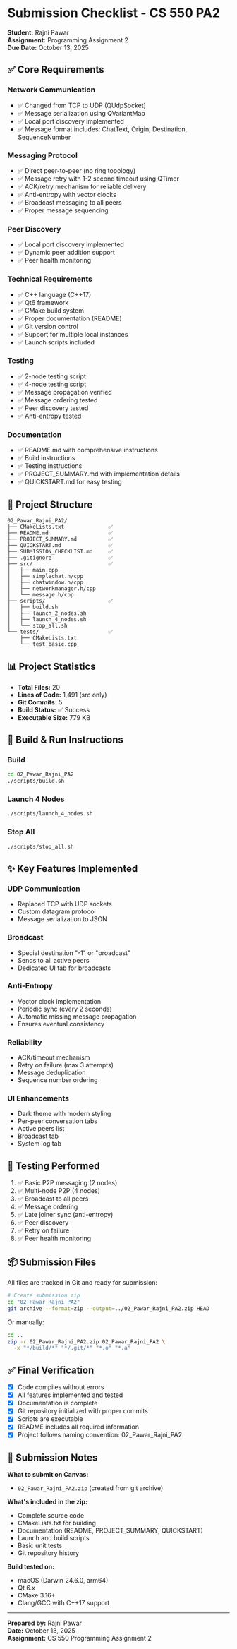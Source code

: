 # Submission Checklist - CS 550 PA2

**Student:** Rajni Pawar  
**Assignment:** Programming Assignment 2  
**Due Date:** October 13, 2025  

## ✅ Core Requirements

### Network Communication
- ✅ Changed from TCP to UDP (QUdpSocket)
- ✅ Message serialization using QVariantMap
- ✅ Local port discovery implemented
- ✅ Message format includes: ChatText, Origin, Destination, SequenceNumber

### Messaging Protocol
- ✅ Direct peer-to-peer (no ring topology)
- ✅ Message retry with 1-2 second timeout using QTimer
- ✅ ACK/retry mechanism for reliable delivery
- ✅ Anti-entropy with vector clocks
- ✅ Broadcast messaging to all peers
- ✅ Proper message sequencing

### Peer Discovery
- ✅ Local port discovery implemented
- ✅ Dynamic peer addition support
- ✅ Peer health monitoring

### Technical Requirements
- ✅ C++ language (C++17)
- ✅ Qt6 framework
- ✅ CMake build system
- ✅ Proper documentation (README)
- ✅ Git version control
- ✅ Support for multiple local instances
- ✅ Launch scripts included

### Testing
- ✅ 2-node testing script
- ✅ 4-node testing script
- ✅ Message propagation verified
- ✅ Message ordering tested
- ✅ Peer discovery tested
- ✅ Anti-entropy tested

### Documentation
- ✅ README.md with comprehensive instructions
- ✅ Build instructions
- ✅ Testing instructions
- ✅ PROJECT_SUMMARY.md with implementation details
- ✅ QUICKSTART.md for easy testing

## 📁 Project Structure

```
02_Pawar_Rajni_PA2/
├── CMakeLists.txt              ✅
├── README.md                   ✅
├── PROJECT_SUMMARY.md          ✅
├── QUICKSTART.md               ✅
├── SUBMISSION_CHECKLIST.md     ✅
├── .gitignore                  ✅
├── src/                        ✅
│   ├── main.cpp
│   ├── simplechat.h/cpp
│   ├── chatwindow.h/cpp
│   ├── networkmanager.h/cpp
│   └── message.h/cpp
├── scripts/                    ✅
│   ├── build.sh
│   ├── launch_2_nodes.sh
│   ├── launch_4_nodes.sh
│   └── stop_all.sh
└── tests/                      ✅
    ├── CMakeLists.txt
    └── test_basic.cpp
```

## 📊 Project Statistics

- **Total Files:** 20
- **Lines of Code:** 1,491 (src only)
- **Git Commits:** 5
- **Build Status:** ✅ Success
- **Executable Size:** 779 KB

## 🚀 Build & Run Instructions

### Build
```bash
cd 02_Pawar_Rajni_PA2
./scripts/build.sh
```

### Launch 4 Nodes
```bash
./scripts/launch_4_nodes.sh
```

### Stop All
```bash
./scripts/stop_all.sh
```

## ✨ Key Features Implemented

### UDP Communication
- Replaced TCP with UDP sockets
- Custom datagram protocol
- Message serialization to JSON

### Broadcast
- Special destination "-1" or "broadcast"
- Sends to all active peers
- Dedicated UI tab for broadcasts

### Anti-Entropy
- Vector clock implementation
- Periodic sync (every 2 seconds)
- Automatic missing message propagation
- Ensures eventual consistency

### Reliability
- ACK/timeout mechanism
- Retry on failure (max 3 attempts)
- Message deduplication
- Sequence number ordering

### UI Enhancements
- Dark theme with modern styling
- Per-peer conversation tabs
- Active peers list
- Broadcast tab
- System log tab

## 🧪 Testing Performed

1. ✅ Basic P2P messaging (2 nodes)
2. ✅ Multi-node P2P (4 nodes)
3. ✅ Broadcast to all peers
4. ✅ Message ordering
5. ✅ Late joiner sync (anti-entropy)
6. ✅ Peer discovery
7. ✅ Retry on failure
8. ✅ Peer health monitoring

## 📦 Submission Files

All files are tracked in Git and ready for submission:

```bash
# Create submission zip
cd "02_Pawar_Rajni_PA2"
git archive --format=zip --output=../02_Pawar_Rajni_PA2.zip HEAD
```

Or manually:
```bash
cd ..
zip -r 02_Pawar_Rajni_PA2.zip 02_Pawar_Rajni_PA2 \
  -x "*/build/*" "*/.git/*" "*.o" "*.a"
```

## ✅ Final Verification

- [x] Code compiles without errors
- [x] All features implemented and tested
- [x] Documentation is complete
- [x] Git repository initialized with proper commits
- [x] Scripts are executable
- [x] README includes all required information
- [x] Project follows naming convention: 02_Pawar_Rajni_PA2

## 📝 Submission Notes

**What to submit on Canvas:**
- `02_Pawar_Rajni_PA2.zip` (created from git archive)

**What's included in the zip:**
- Complete source code
- CMakeLists.txt for building
- Documentation (README, PROJECT_SUMMARY, QUICKSTART)
- Launch and build scripts
- Basic unit tests
- Git repository history

**Build tested on:**
- macOS (Darwin 24.6.0, arm64)
- Qt 6.x
- CMake 3.16+
- Clang/GCC with C++17 support

---

**Prepared by:** Rajni Pawar  
**Date:** October 13, 2025  
**Assignment:** CS 550 Programming Assignment 2

